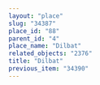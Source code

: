 ```yaml
---
layout: "place"
slug: "34387"
place_id: "88"
parent_id: "4"
place_name: "Dilbat"
related_objects: "2376"
title: "Dilbat"
previous_item: "34390"
---
```

